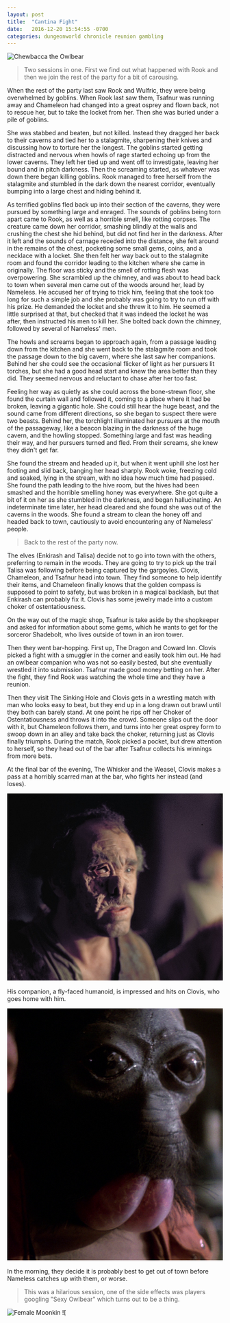 ```yaml
---
layout: post
title:  "Cantina Fight"
date:   2016-12-20 15:54:55 -0700
categories: dungeonworld chronicle reunion gambling
---
```

![Chewbacca the Owlbear](http://vignette2.wikia.nocookie.net/gems-of-war/images/b/bc/Troop_Owlbear.png/revision/latest?cb=20160128205026)

> Two sessions in one. First we find out what happened with Rook and then we
> join the rest of the party for a bit of carousing.

When the rest of the party last saw Rook and Wulfric, they were being overwhelmed by goblins.
When Rook last saw them, Tsafnur was running away and Chameleon had changed into a great
osprey and flown back, not to rescue her, but to take the locket from her. Then she was
buried under a pile of goblins.

She was stabbed and beaten, but not killed. Instead they dragged her back to their caverns
and tied her to a stalagmite, sharpening their knives and discussing how to torture her
the longest. The goblins started getting distracted and nervous when howls of rage started
echoing up from the lower caverns. They left her tied up and went off to investigate,
leaving her bound and in pitch darkness. Then the screaming started, as whatever was
down there began killing goblins. Rook managed to free herself from the stalagmite and
stumbled in the dark down the nearest corridor, eventually bumping into a large chest and
hiding behind it.

As terrified goblins fled back up into their section of the caverns, they were pursued
by something large and enraged. The sounds of goblins being torn apart came to Rook,
as well as a horrible smell, like rotting corpses. The creature came down her corridor,
smashing blindly at the walls and crushing the chest she hid behind, but did not find her
in the darkness. After it left and the sounds of carnage receded into the distance, she
felt around in the remains of the chest, pocketing some small gems, coins, and a necklace
with a locket. She then felt her way back out to the stalagmite room and found the corridor
leading to the kitchen where she came in originally. The floor was sticky and the smell
of rotting flesh was overpowering. She scrambled up the chimney, and was about to head
back to town when several men came out of the woods around her, lead by Nameless. He
accused her of trying to trick him, feeling that she took too long for such a simple job
and she probably was going to try to run off with his prize. He demanded the locket and
she threw it to him. He seemed a little surprised at that, but checked that it was indeed
the locket he was after, then instructed his men to kill her. She bolted back down the
chimney, followed by several of Nameless' men.

The howls and screams began to approach again, from a
passage leading down from the kitchen and she went back to the stalagmite room and took the
passage down to the big cavern, where she last saw her companions. Behind her she could
see the occasional flicker of light as her pursuers lit torches, but she had a good
head start and knew the area better than they did. They seemed nervous and reluctant to
chase after her too fast.

Feeling her way as quietly as she could across the bone-strewn floor, she found the curtain wall
and followed it, coming to a place where it had be broken, leaving a gigantic hole. She
could still hear the huge beast, and the sound came from different
directions, so she began to suspect there were two beasts. Behind her, the torchlight
illuminated her pursuers at the mouth of the passageway, like a beacon blazing in
the darkness of the huge cavern, and the howling stopped. Something large and fast was heading
their way, and her pursuers turned and fled. From their screams, she knew they didn't get far.

She found the stream and headed up it, but when it went uphill she lost her footing and slid back,
banging her head sharply. Rook
woke, freezing cold and soaked, lying in the stream, with no idea how much time had passed. She
found the path leading to the hive room, but the hives had been smashed and the horrible
smelling honey was everywhere. She got quite a bit of it on her as she stumbled in the darkness,
and began hallucinating. An indeterminate time later, her head cleared and she found she was
out of the caverns in the woods. She found a stream to clean the honey off and headed
back to town, cautiously to avoid encountering any of Nameless' people.

> Back to the rest of the party now.

The elves (Enkirash and Talisa) decide not to go into town with the others, preferring to
remain in the woods. They are going to try to pick up the trail Talisa was following before
being captured by the gargoyles. Clovis, Chameleon, and Tsafnur head into town. They find
someone to help identify their items, and Chameleon finally knows that the golden compass is
supposed to point to safety, but was broken in a magical backlash, but that Enkirash can
probably fix it. Clovis has some jewelry made into a custom choker of ostentatiousness.

On the way out of the magic shop, Tsafnur is take aside by the shopkeeper and asked
for information about some gems, which he wants to get for the sorceror Shadebolt, who
lives outside of town in an iron tower.

Then they went bar-hopping. First up, The Dragon and Coward Inn. Clovis picked a fight with
a smuggler in the corner and easily took him out. He had an owlbear companion who was not
so easily bested, but she eventually wrestled it into submission. Tsafnur made good money
betting on her. After the fight, they find Rook was watching the whole time and they have
a reunion.

Then they visit The Sinking Hole and Clovis gets in a wrestling match with man
who looks easy to beat, but they end up in a long drawn out brawl until they both can
barely stand. At one point he rips off her Choker of Ostentatiousness and throws it
into the crowd. Someone slips out the door with it, but Chameleon follows them, and turns
into her great osprey form to swoop down in an alley and take back the choker, returning
just as Clovis finally triumphs. During the match, Rook picked a pocket, but drew attention
to herself, so they head out of the bar after Tsafnur collects his winnings from more bets.

At the final bar of the evening, The Whisker and the Weasel, Clovis makes a pass at a
horribly scarred man at the bar, who fights her instead (and loses).

![Evazan](/images/Evazan.jpg)

His companion, a fly-faced humanoid, is impressed and hits on Clovis, who goes home with him.

![Pondababa](/images/Pondababa.png)

In the morning, they decide it is probably best to get out of town before Nameless
catches up with them, or worse.

> This was a hilarious session, one of the side effects was players googling "Sexy Owlbear"
> which turns out to be a thing.

![Female Moonkin](http://orig01.deviantart.net/b5b9/f/2010/240/8/b/female_boomkin_by_karnokoto-d2xielj.jpg)
![

